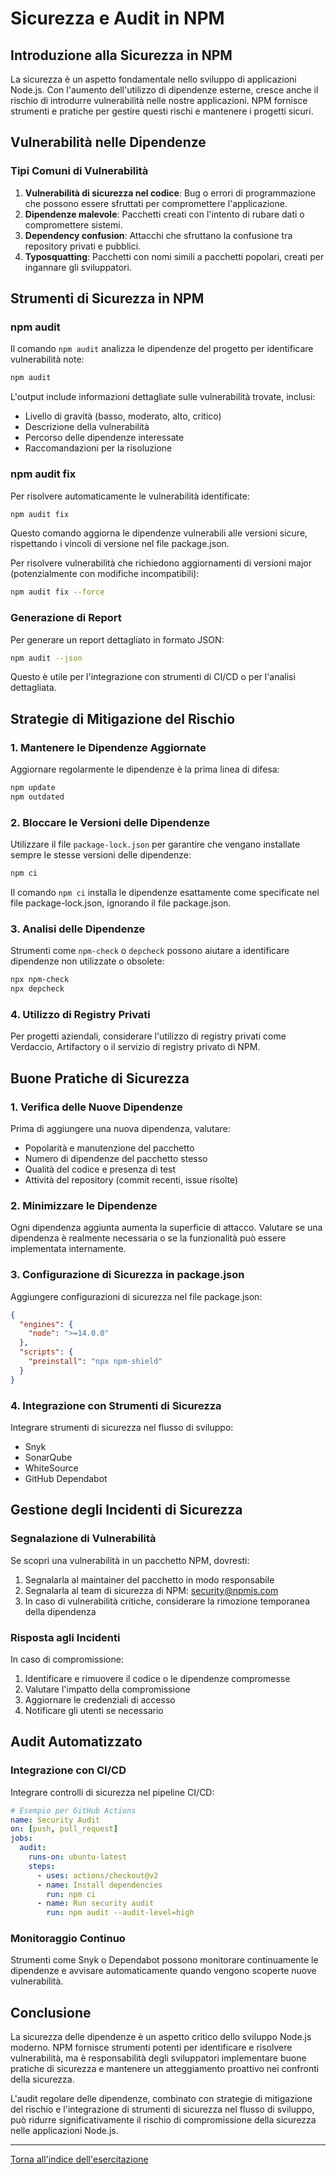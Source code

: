# Sicurezza e Audit in NPM

## Introduzione alla Sicurezza in NPM

La sicurezza è un aspetto fondamentale nello sviluppo di applicazioni Node.js. Con l'aumento dell'utilizzo di dipendenze esterne, cresce anche il rischio di introdurre vulnerabilità nelle nostre applicazioni. NPM fornisce strumenti e pratiche per gestire questi rischi e mantenere i progetti sicuri.

## Vulnerabilità nelle Dipendenze

### Tipi Comuni di Vulnerabilità

1. **Vulnerabilità di sicurezza nel codice**: Bug o errori di programmazione che possono essere sfruttati per compromettere l'applicazione.
2. **Dipendenze malevole**: Pacchetti creati con l'intento di rubare dati o compromettere sistemi.
3. **Dependency confusion**: Attacchi che sfruttano la confusione tra repository privati e pubblici.
4. **Typosquatting**: Pacchetti con nomi simili a pacchetti popolari, creati per ingannare gli sviluppatori.

## Strumenti di Sicurezza in NPM

### npm audit

Il comando `npm audit` analizza le dipendenze del progetto per identificare vulnerabilità note:

```bash
npm audit
```

L'output include informazioni dettagliate sulle vulnerabilità trovate, inclusi:
- Livello di gravità (basso, moderato, alto, critico)
- Descrizione della vulnerabilità
- Percorso delle dipendenze interessate
- Raccomandazioni per la risoluzione

### npm audit fix

Per risolvere automaticamente le vulnerabilità identificate:

```bash
npm audit fix
```

Questo comando aggiorna le dipendenze vulnerabili alle versioni sicure, rispettando i vincoli di versione nel file package.json.

Per risolvere vulnerabilità che richiedono aggiornamenti di versioni major (potenzialmente con modifiche incompatibili):

```bash
npm audit fix --force
```

### Generazione di Report

Per generare un report dettagliato in formato JSON:

```bash
npm audit --json
```

Questo è utile per l'integrazione con strumenti di CI/CD o per l'analisi dettagliata.

## Strategie di Mitigazione del Rischio

### 1. Mantenere le Dipendenze Aggiornate

Aggiornare regolarmente le dipendenze è la prima linea di difesa:

```bash
npm update
npm outdated
```

### 2. Bloccare le Versioni delle Dipendenze

Utilizzare il file `package-lock.json` per garantire che vengano installate sempre le stesse versioni delle dipendenze:

```bash
npm ci
```

Il comando `npm ci` installa le dipendenze esattamente come specificate nel file package-lock.json, ignorando il file package.json.

### 3. Analisi delle Dipendenze

Strumenti come `npm-check` o `depcheck` possono aiutare a identificare dipendenze non utilizzate o obsolete:

```bash
npx npm-check
npx depcheck
```

### 4. Utilizzo di Registry Privati

Per progetti aziendali, considerare l'utilizzo di registry privati come Verdaccio, Artifactory o il servizio di registry privato di NPM.

## Buone Pratiche di Sicurezza

### 1. Verifica delle Nuove Dipendenze

Prima di aggiungere una nuova dipendenza, valutare:
- Popolarità e manutenzione del pacchetto
- Numero di dipendenze del pacchetto stesso
- Qualità del codice e presenza di test
- Attività del repository (commit recenti, issue risolte)

### 2. Minimizzare le Dipendenze

Ogni dipendenza aggiunta aumenta la superficie di attacco. Valutare se una dipendenza è realmente necessaria o se la funzionalità può essere implementata internamente.

### 3. Configurazione di Sicurezza in package.json

Aggiungere configurazioni di sicurezza nel file package.json:

```json
{
  "engines": {
    "node": ">=14.0.0"
  },
  "scripts": {
    "preinstall": "npx npm-shield"
  }
}
```

### 4. Integrazione con Strumenti di Sicurezza

Integrare strumenti di sicurezza nel flusso di sviluppo:
- Snyk
- SonarQube
- WhiteSource
- GitHub Dependabot

## Gestione degli Incidenti di Sicurezza

### Segnalazione di Vulnerabilità

Se scopri una vulnerabilità in un pacchetto NPM, dovresti:

1. Segnalarla al maintainer del pacchetto in modo responsabile
2. Segnalarla al team di sicurezza di NPM: security@npmjs.com
3. In caso di vulnerabilità critiche, considerare la rimozione temporanea della dipendenza

### Risposta agli Incidenti

In caso di compromissione:

1. Identificare e rimuovere il codice o le dipendenze compromesse
2. Valutare l'impatto della compromissione
3. Aggiornare le credenziali di accesso
4. Notificare gli utenti se necessario

## Audit Automatizzato

### Integrazione con CI/CD

Integrare controlli di sicurezza nel pipeline CI/CD:

```yaml
# Esempio per GitHub Actions
name: Security Audit
on: [push, pull_request]
jobs:
  audit:
    runs-on: ubuntu-latest
    steps:
      - uses: actions/checkout@v2
      - name: Install dependencies
        run: npm ci
      - name: Run security audit
        run: npm audit --audit-level=high
```

### Monitoraggio Continuo

Strumenti come Snyk o Dependabot possono monitorare continuamente le dipendenze e avvisare automaticamente quando vengono scoperte nuove vulnerabilità.

## Conclusione

La sicurezza delle dipendenze è un aspetto critico dello sviluppo Node.js moderno. NPM fornisce strumenti potenti per identificare e risolvere vulnerabilità, ma è responsabilità degli sviluppatori implementare buone pratiche di sicurezza e mantenere un atteggiamento proattivo nei confronti della sicurezza.

L'audit regolare delle dipendenze, combinato con strategie di mitigazione del rischio e l'integrazione di strumenti di sicurezza nel flusso di sviluppo, può ridurre significativamente il rischio di compromissione della sicurezza nelle applicazioni Node.js.

---

[Torna all'indice dell'esercitazione](../README.md)